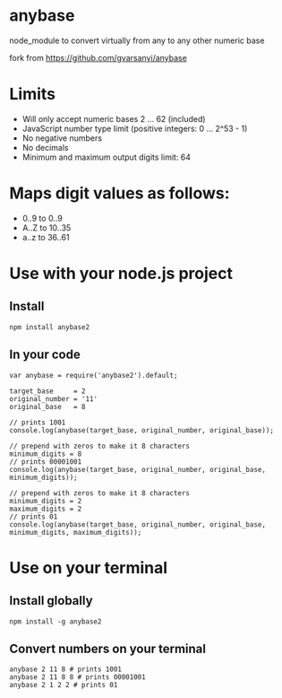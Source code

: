 anybase
=======

node_module to convert virtually from any to any other numeric base

fork from https://github.com/gvarsanyi/anybase

# Limits
- Will only accept numeric bases 2 ... 62 (included)
- JavaScript number type limit (positive integers: 0 ... 2^53 - 1)
- No negative numbers
- No decimals
- Minimum and maximum output digits limit: 64

# Maps digit values as follows:
- 0..9 to 0..9
- A..Z to 10..35
- a..z to 36..61

# Use with your node.js project
## Install
    npm install anybase2
## In your code
    var anybase = require('anybase2').default;
    
    target_base     = 2
    original_number = '11'
    original_base   = 8
    
    // prints 1001
    console.log(anybase(target_base, original_number, original_base));
    
    // prepend with zeros to make it 8 characters
    minimum_digits = 8
    // prints 00001001
    console.log(anybase(target_base, original_number, original_base, minimum_digits));
    
    // prepend with zeros to make it 8 characters
    minimum_digits = 2
    maximum_digits = 2
    // prints 01
    console.log(anybase(target_base, original_number, original_base, minimum_digits, maximum_digits));

# Use on your terminal
## Install globally
    npm install -g anybase2
## Convert numbers on your terminal
    anybase 2 11 8 # prints 1001
    anybase 2 11 8 8 # prints 00001001
    anybase 2 1 2 2 # prints 01
